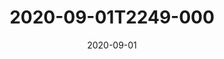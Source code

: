 ---
date: 2020-09-01
title: 2020-09-01T2249-000
hero: 2020/2020-09-01T2249-000.jpeg

# briefly describe the image…
alt: ''

# insert the closed caption text after the three-dash break…
# (include line-breaks, punctuation, and capitalization)
---